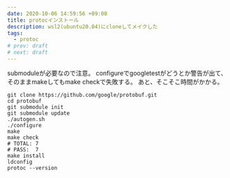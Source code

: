 ```yaml
---
date: 2020-10-06 14:59:56 +09:00
title: protocインストール
description: wsl2(ubuntu20.04)にcloneしてメイクした
tags:
  - protoc
# prev: draft
# next: draft
---
```

submoduleが必要なので注意。
configureでgoogletestがどうとか警告が出て、そのままmakeしてもmake checkで失敗する。
あと、そこそこ時間がかかる。
```
git clone https://github.com/google/protobuf.git
cd protobuf
git submodule init
git submodule update
./autogen.sh
./configure
make
make check
# TOTAL: 7
# PASS:  7
make install
ldconfig
protoc --version
```

